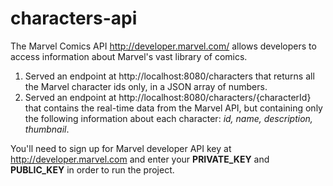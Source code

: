 # characters-api
The Marvel Comics API http://developer.marvel.com/ allows developers to access information about Marvel's vast library of comics. 

1. Served an endpoint at http://localhost:8080/characters that returns all the Marvel character ids only, in a JSON
   array of numbers.
2. Served an endpoint at http://localhost:8080/characters/{characterId} that contains the real-time data from the
   Marvel API, but containing only the following information about each character: <i>id, name, description, thumbnail</i>.

You'll need to sign up for Marvel developer API key at http://developer.marvel.com and enter your <b>PRIVATE_KEY</b> and <b>PUBLIC_KEY</b> in order to run the project.
